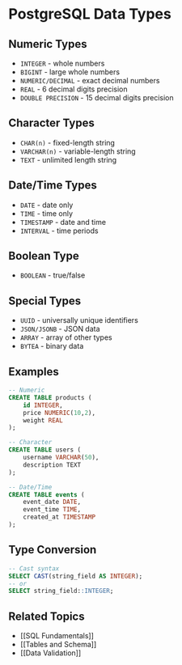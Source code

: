 # PostgreSQL Data Types

## Numeric Types
- `INTEGER` - whole numbers
- `BIGINT` - large whole numbers
- `NUMERIC/DECIMAL` - exact decimal numbers
- `REAL` - 6 decimal digits precision
- `DOUBLE PRECISION` - 15 decimal digits precision

## Character Types
- `CHAR(n)` - fixed-length string
- `VARCHAR(n)` - variable-length string
- `TEXT` - unlimited length string

## Date/Time Types
- `DATE` - date only
- `TIME` - time only
- `TIMESTAMP` - date and time
- `INTERVAL` - time periods

## Boolean Type
- `BOOLEAN` - true/false

## Special Types
- `UUID` - universally unique identifiers
- `JSON/JSONB` - JSON data
- `ARRAY` - array of other types
- `BYTEA` - binary data

## Examples
```sql
-- Numeric
CREATE TABLE products (
    id INTEGER,
    price NUMERIC(10,2),
    weight REAL
);

-- Character
CREATE TABLE users (
    username VARCHAR(50),
    description TEXT
);

-- Date/Time
CREATE TABLE events (
    event_date DATE,
    event_time TIME,
    created_at TIMESTAMP
);
```

## Type Conversion
```sql
-- Cast syntax
SELECT CAST(string_field AS INTEGER);
-- or
SELECT string_field::INTEGER;
```

## Related Topics
- [[SQL Fundamentals]]
- [[Tables and Schema]]
- [[Data Validation]]

